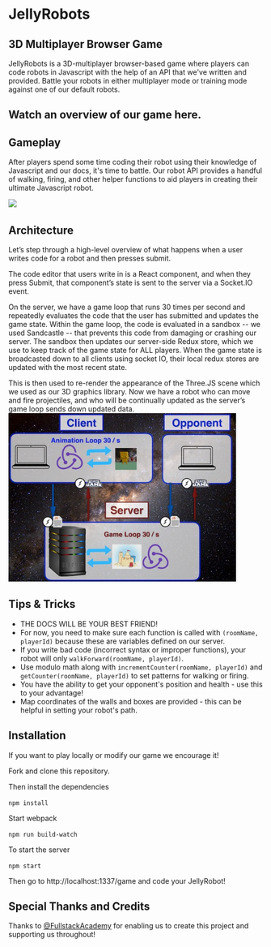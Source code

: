 # JellyRobots

## 3D Multiplayer Browser Game

JellyRobots is a 3D-multiplayer browser-based game where players can code robots in Javascript with the help of an API that we've written and provided.
Battle your robots in either multiplayer mode or training mode against one of our default robots.

## Watch an overview of our game here.

## Gameplay

After players spend some time coding their robot using their knowledge of Javascript and our docs, it's time to battle.
Our robot API provides a handful of walking, firing, and other helper functions to aid players in creating their ultimate Javascript robot.

![](https://media.giphy.com/media/o9WlcuZkLDw4g/giphy.gif)

## Architecture

Let’s step through a high-level overview of what happens when a user writes code for a robot and then presses submit.

The code editor that users write in is a React component, and when they press Submit, that component’s state is sent to the server via a Socket.IO event.

On the server, we have a game loop that runs 30 times per second and repeatedly evaluates the code that the user has submitted and updates the game state.
Within the game loop, the code is evaluated in a sandbox -- we used Sandcastle -- that prevents this code from damaging or crashing our server.
The sandbox then updates our server-side Redux store, which we use to keep track of the game state for ALL players.
When the game state is broadcasted down to all clients using socket IO, their local redux stores are updated with the most recent state.

This is then used to re-render the appearance of the Three.JS scene which we used as our 3D graphics library.
Now we have a robot who can move and fire projectiles, and who will be continually updated as the server’s game loop sends down updated data.
![](public/assets/smallArchitecture1.jpg)

## Tips & Tricks
* THE DOCS WILL BE YOUR BEST FRIEND!
* For now, you need to make sure each function is called with `(roomName, playerId)` because these are variables defined on our server.
* If you write bad code (incorrect syntax or improper functions), your robot will only `walkForward(roomName, playerId)`.
* Use modulo math along with `incrementCounter(roomName, playerId)` and `getCounter(roomName, playerId)` to set patterns for walking or firing.
* You have the ability to get your opponent's position and health - use this to your advantage!
* Map coordinates of the walls and boxes are provided - this can be helpful in setting your robot's path.

## Installation

If you want to play locally or modify our game we encourage it!

Fork and clone this repository.

Then install the dependencies

`npm install`

Start webpack

`npm run build-watch`

To start the server

`npm start`

Then go to http://localhost:1337/game and code your JellyRobot!

## Special Thanks and Credits

Thanks to [@FullstackAcademy](https://github.com/FullstackAcademy/) for enabling us to create this project and supporting us throughout!
